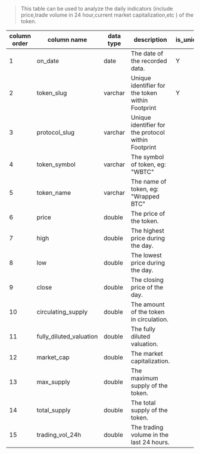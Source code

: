 > This table can be used to analyze the daily indicators (include price,trade volume in 24 hour,current market capitalization,etc ) of the token.

| column order | column name             | data type | description                                         | is_unique_key |
| ------------ | ----------------------- | --------- | --------------------------------------------------- | ------------- |
| 1            | on_date                 | date      | The date of the recorded data.                      | Y             |
| 2            | token_slug              | varchar   | Unique identifier for the token within Footprint    | Y             |
| 3            | protocol_slug           | varchar   | Unique identifier for the protocol within Footprint |               |
| 4            | token_symbol            | varchar   | The symbol of token, eg: "WBTC"                     |               |
| 5            | token_name              | varchar   | The name of token, eg: "Wrapped BTC"                |               |
| 6            | price                   | double    | The price of the token.                             |               |
| 7            | high                    | double    | The highest price during the day.                   |               |
| 8            | low                     | double    | The lowest price during the day.                    |               |
| 9            | close                   | double    | The closing price of the day.                       |               |
| 10           | circulating_supply      | double    | The amount of the token in circulation.             |               |
| 11           | fully_diluted_valuation | double    | The fully diluted valuation.                        |               |
| 12           | market_cap              | double    | The market capitalization.                          |               |
| 13           | max_supply              | double    | The maximum supply of the token.                    |               |
| 14           | total_supply            | double    | The total supply of the token.                      |               |
| 15           | trading_vol_24h         | double    | The trading volume in the last 24 hours.            |

